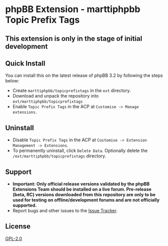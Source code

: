 # phpBB Extension - marttiphpbb Topic Prefix Tags

## This extension is only in the stage of initial development

## Quick Install

You can install this on the latest release of phpBB 3.2 by following the steps below:

* Create `marttiphpbb/topicprefixtags` in the `ext` directory.
* Download and unpack the repository into `ext/marttiphpbb/topicprefixtags`
* Enable `Topic Prefix Tags` in the ACP at `Customise -> Manage extensions`.

## Uninstall

* Disable `Topic Prefix Tags` in the ACP at `Customise -> Extension Management -> Extensions`.
* To permanently uninstall, click `Delete Data`. Optionally delete the `/ext/marttiphpbb/topicprefixtags` directory.

## Support

* **Important: Only official release versions validated by the phpBB Extensions Team should be installed on a live forum. Pre-release (beta, RC) versions downloaded from this repository are only to be used for testing on offline/development forums and are not officially supported.**
* Report bugs and other issues to the [Issue Tracker](https://github.com/marttiphpbb/phpbb-ext-topicprefixtags/issues).

## License

[GPL-2.0](license.txt)
